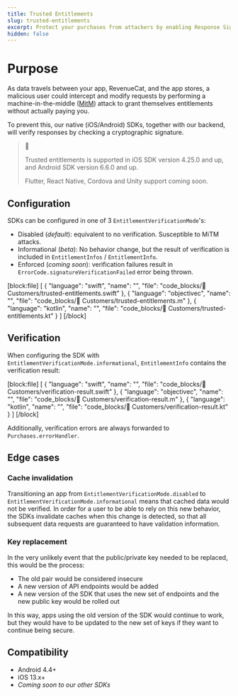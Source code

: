 ```yaml
---
title: Trusted Entitlements
slug: trusted-entitlements
excerpt: Protect your purchases from attackers by enabling Response Signature Verification
hidden: false
---
```


# Purpose

As data travels between your app, RevenueCat, and the app stores, a malicious user could intercept and modify requests by performing a machine-in-the-middle ([MitM](https://en.wikipedia.org/wiki/Man-in-the-middle_attack)) attack to grant themselves entitlements without actually paying you.

To prevent this, our native (iOS/Android) SDKs, together with our backend, will verify responses by checking a cryptographic signature.

> 📘
>
> Trusted entitlements is supported in iOS SDK version 4.25.0 and up, and Android SDK version 6.6.0 and up.
>
> Flutter, React Native, Cordova and Unity support coming soon.

## Configuration

SDKs can be configured in one of 3 `EntitlementVerificationMode`'s:

- Disabled (*default*): equivalent to no verification. Susceptible to MiTM attacks.
- Informational (*beta*): No behavior change, but the result of verification is included in `EntitlementInfos` / `EntitlementInfo`.
- Enforced (*coming soon*): verification failures result in `ErrorCode.signatureVerificationFailed` error being thrown.

[block:file]
[
  {
    "language": "swift",
    "name": "",
    "file": "code_blocks/👥 Customers/trusted-entitlements.swift"
  },
  {
    "language": "objectivec",
    "name": "",
    "file": "code_blocks/👥 Customers/trusted-entitlements.m"
  },
  {
    "language": "kotlin",
    "name": "",
    "file": "code_blocks/👥 Customers/trusted-entitlements.kt"
  }
]
[/block]

## Verification

When configuring the SDK with `EntitlementVerificationMode.informational`, `EntitlementInfo` contains the verification result:

[block:file]
[
  {
    "language": "swift",
    "name": "",
    "file": "code_blocks/👥 Customers/verification-result.swift"
  },
  {
    "language": "objectivec",
    "name": "",
    "file": "code_blocks/👥 Customers/verification-result.m"
  },
  {
    "language": "kotlin",
    "name": "",
    "file": "code_blocks/👥 Customers/verification-result.kt"
  }
]
[/block]

Additionally, verification errors are always forwarded to `Purchases.errorHandler`.

## Edge cases

### Cache invalidation

Transitioning an app from `EntitlementVerificationMode.disabled` to `EntitlementVerificationMode.informational` means that cached data would not be verified. In order for a user to be able to rely on this new behavior, the SDKs invalidate caches when this change is detected, so that all subsequent data requests are guaranteed to have validation information.

### Key replacement

In the very unlikely event that the public/private key needed to be replaced, this would be the process:

- The old pair would be considered insecure
- A new version of API endpoints would be added
- A new version of the SDK that uses the new set of endpoints and the new public key would be rolled out

In this way, apps using the old version of the SDK would continue to work, but they would have to be updated to the new set of keys if they want to continue being secure.

## Compatibility

- Android 4.4+
- iOS 13.x+
- _Coming soon to our other SDKs_
